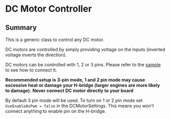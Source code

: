 # DC Motor Controller

## Summary

This is a generic class to control any DC motor.

DC motors are controlled by simply providing voltage on the inputs (inverted voltage inverts the direction).

DC motors can be controlled with 1, 2 or 3 pins.
Please refer to the [sample](samples/README.md) to see how to connect it.

**Recommended setup is 3-pin mode, 1 and 2 pin mode may cause excessive heat or damage your H-bridge (larger engines are more likely to damage).**
**Never connect DC motor directly to your board**

By default 3 pin mode will be used. To turn on 1 or 2 pin mode set `UseEnableAsPwm = false` in the DCMotorSettings.
This means you won't connect anything to enable pin on the H-bridge.
